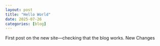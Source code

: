 ```yaml
---
layout: post
title: "Hello World"
date: 2025-07-26
categories: [blog]
---
```

First post on the new site—checking that the blog works.
New Changes